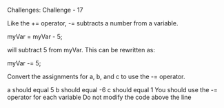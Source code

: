 Challenges: Challenge - 17

Like the += operator, -= subtracts a number from a variable.

myVar = myVar - 5;

will subtract 5 from myVar. This can be rewritten as:

myVar -= 5;


Convert the assignments for a, b, and c to use the -= operator.

a should equal 5
b should equal -6
c should equal 1
You should use the -= operator for each variable
Do not modify the code above the line